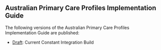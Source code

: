 <!-- history.md {% comment %}
*****************************************************************************************
*                            WARNING: DO NOT EDIT THIS FILE                             *
*                                                                                       *
* This file is generated by SUSHI. Any edits you make to this file will be overwritten. *
*                                                                                       *
* To change the contents of this file, edit the original source file at:                *
* ig-data/input/pagecontent/history.md                                                  *
*****************************************************************************************
{% endcomment %} -->
## Australian Primary Care Profiles Implementation Guide

The following versions of the Australian Primary Care Profiles Implementation Guide are published:

* [Draft](http://build.fhir.org/ig/aehrc/primary-care-data-technical/index.html): Current Constant Integration Build




